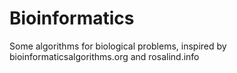 # Bioinformatics
Some algorithms for biological problems, inspired by bioinformaticsalgorithms.org and rosalind.info
